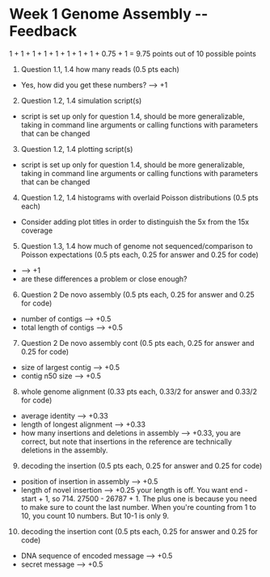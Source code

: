 # Week 1 Genome Assembly -- Feedback

1 + 1 + 1 + 1 + 1 + 1 + 1 + 1 + 0.75 + 1 = 9.75 points out of 10 possible points

1. Question 1.1, 1.4 how many reads (0.5 pts each)

  * Yes, how did you get these numbers? --> +1

2. Question 1.2, 1.4 simulation script(s)

  * script is set up only for question 1.4, should be more generalizable, taking in command line arguments or calling functions with parameters that can be changed

3. Question 1.2, 1.4 plotting script(s)

  * script is set up only for question 1.4, should be more generalizable, taking in command line arguments or calling functions with parameters that can be changed

4. Question 1.2, 1.4 histograms with overlaid Poisson distributions (0.5 pts each)

  * Consider adding plot titles in order to distinguish the 5x from the 15x coverage


5. Question 1.3, 1.4 how much of genome not sequenced/comparison to Poisson expectations (0.5 pts each, 0.25 for answer and 0.25 for code)

  * --> +1
  * are these differences a problem or close enough?

6. Question 2 De novo assembly (0.5 pts each, 0.25 for answer and 0.25 for code)

  * number of contigs --> +0.5
  * total length of contigs --> +0.5

7. Question 2 De novo assembly cont (0.5 pts each, 0.25 for answer and 0.25 for code)

  * size of largest contig --> +0.5
  * contig n50 size --> +0.5

8. whole genome alignment (0.33 pts each, 0.33/2 for answer and 0.33/2 for code)

  * average identity --> +0.33
  * length of longest alignment --> +0.33
  * how many insertions and deletions in assembly --> +0.33, you are correct, but note that insertions in the reference are technically deletions in the assembly.

9. decoding the insertion (0.5 pts each, 0.25 for answer and 0.25 for code)

  * position of insertion in assembly --> +0.5
  * length of novel insertion --> +0.25 your length is off. You want end - start + 1, so 714. 27500 - 26787 + 1. The plus one is because you need to make sure to count the last number. When you're counting from 1 to 10, you count 10 numbers. But 10-1 is only 9.

10. decoding the insertion cont (0.5 pts each, 0.25 for answer and 0.25 for code)

  * DNA sequence of encoded message --> +0.5
  * secret message --> +0.5
